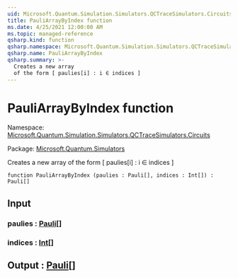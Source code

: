 ```yaml
---
uid: Microsoft.Quantum.Simulation.Simulators.QCTraceSimulators.Circuits.PauliArrayByIndex
title: PauliArrayByIndex function
ms.date: 4/25/2021 12:00:00 AM
ms.topic: managed-reference
qsharp.kind: function
qsharp.namespace: Microsoft.Quantum.Simulation.Simulators.QCTraceSimulators.Circuits
qsharp.name: PauliArrayByIndex
qsharp.summary: >-
  Creates a new array
  of the form [ paulies[i] : i ∈ indices ]
---
```


# PauliArrayByIndex function

Namespace: [Microsoft.Quantum.Simulation.Simulators.QCTraceSimulators.Circuits](xref:Microsoft.Quantum.Simulation.Simulators.QCTraceSimulators.Circuits)

Package: [Microsoft.Quantum.Simulators](https://nuget.org/packages/Microsoft.Quantum.Simulators)


Creates a new arrayof the form [ paulies[i] : i ∈ indices ]

```qsharp
function PauliArrayByIndex (paulies : Pauli[], indices : Int[]) : Pauli[]
```


## Input

### paulies : [Pauli](xref:microsoft.quantum.qsharp.valueliterals#pauli-literals)[]




### indices : [Int](xref:microsoft.quantum.qsharp.valueliterals#int-literals)[]





## Output : [Pauli](xref:microsoft.quantum.qsharp.valueliterals#pauli-literals)[]

